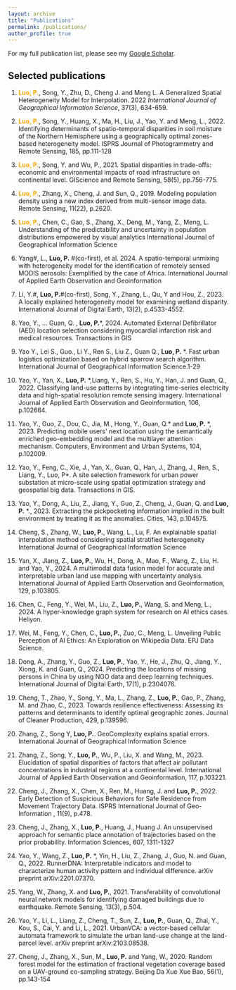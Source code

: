 ```yaml
---
layout: archive
title: "Publications"
permalink: /publications/
author_profile: true
---
```


For my full publication list, please see my [Google Scholar](https://scholar.google.com/citations?user=Okwd550AAAAJ&hl=en).

<!-- ## Human Mobility, Travel Behavior, Urban Analytics -->


## Selected publications

1. <span style="color:orange">**Luo, P.**</span>, Song, Y., Zhu, D., Cheng J. and Meng L. A Generalized Spatial Heterogeneity Model for Interpolation. 2022 *International Journal of Geographical Information Science*, 37(3), 634-659.

1. <span style="color:orange">**Luo, P.**</span>, Song, Y., Huang, X., Ma, H., Liu, J., Yao, Y. and Meng, L., 2022. Identifying determinants of spatio-temporal disparities in soil moisture of the Northern Hemisphere using a geographically optimal zones-based heterogeneity model. ISPRS Journal of Photogrammetry and Remote Sensing, 185, pp.111-128 

1.	<span style="color:orange">**Luo, P.**</span>, Song, Y. and Wu, P., 2021. Spatial disparities in trade-offs: economic and environmental impacts of road
infrastructure on continental level. GIScience and Remote Sensing, 58(5), pp.756-775. 

1. 	<span style="color:orange">**Luo, P.**</span>, Zhang, X., Cheng, J. and Sun, Q., 2019. Modeling population density using a new index derived from
multi-sensor image data. Remote Sensing, 11(22), p.2620.

1. 	<span style="color:orange">**Luo, P.**</span>, Chen, C., Gao, S., Zhang, X., Deng, M., Yang, Z., Meng, L. Understanding of the predictability and uncertainty in population distributions empowered by visual analytics International Journal of Geographical Information Science 

1. 	Yang#, L., **Luo, P.** #(co-first), et al. 2024. A spatio-temporal unmixing with heterogeneity model for the identification of remotely sensed MODIS aerosols: Exemplified by the case of Africa. International Journal of
Applied Earth Observation and Geoinformation 

1. 	Li, Y.#, **Luo, P.**#(co-first), Song, Y., Zhang, L., Qu, Y and Hou, Z., 2023. A locally explained heterogeneity model for examining wetland disparity. International Journal of Digital Earth, 13(2), p.4533-4552.

1. 	Yao, Y., … Guan, Q. , **Luo, P.***, 2024. Automated External Defibrillator (AED) location selection considering myocardial infarction risk and medical resources. Transactions in GIS

1. 	Yao Y., Lei S., Guo., Li Y., Ren S., Liu Z., Guan Q., **Luo, P.** *. Fast urban logistics optimization based on hybrid
sparrow search algorithm. International Journal of Geographical Information Science.1-29 

1. 	Yao, Y., Yan, X., **Luo, P.** *,Liang, Y., Ren, S., Hu, Y., Han, J. and Guan, Q., 2022. Classifying land-use patterns by integrating time-series electricity data and high-spatial resolution remote sensing imagery. International Journal of
Applied Earth Observation and Geoinformation, 106, p.102664.

1. 	Yao, Y., Guo, Z., Dou, C., Jia, M., Hong, Y., Guan, Q.* and **Luo, P.** *, 2023. Predicting mobile users' next location using the semantically enriched geo-embedding model and the multilayer attention mechanism. Computers, Environment and Urban Systems, 104, p.102009. 

1. 	Yao, Y., Feng, C., Xie, J., Yan, X., Guan, Q., Han, J., Zhang, J., Ren, S., Liang, Y., Luo, P*. A site selection framework for urban power substation at micro-scale using spatial optimization strategy and geospatial big data. Transactions in GIS. 

1. 	Yao, Y., Dong, A., Liu, Z., Jiang, Y., Guo, Z., Cheng, J., Guan, Q. and **Luo, P.** *., 2023. Extracting the pickpocketing information implied in the built environment by treating it as the anomalies. Cities, 143, p.104575. 

1. 	Cheng, S., Zhang, W., **Luo, P.**, Wang, L., Lu, F. An explainable spatial interpolation method considering spatial stratified heterogeneity International Journal of Geographical Information Science 

1. 	Yan, X., Jiang, Z., **Luo, P.**, Wu, H., Dong, A., Mao, F., Wang, Z., Liu, H. and Yao, Y., 2024. A multimodal data fusion model for accurate and interpretable urban land use mapping with uncertainty analysis. International Journal of Applied Earth Observation and Geoinformation, 129, p.103805.

1. 	Chen, C., Feng, Y., Wei, M., Liu, Z., **Luo, P.**, Wang, S. and Meng, L., 2024. A hyper-knowledge graph system for research on AI ethics cases. Heliyon.

1. 	Wei, M., Feng, Y., Chen, C., **Luo, P.**, Zuo, C., Meng, L. Unveiling Public Perception of AI Ethics: An Exploration on Wikipedia Data. EPJ Data Science. 

1. 	Dong, A., Zhang, Y., Guo, Z., **Luo, P.**, Yao, Y., He, J., Zhu, Q., Jiang, Y., Xiong, K. and Guan, Q., 2024. Predicting the locations of missing persons in China by using NGO data and deep learning techniques. International Journal of Digital Earth, 17(1), p.2304076. 

1. 	Cheng, T., Zhao, Y., Song, Y., Ma, L., Zhang, Z., **Luo, P.**, Gao, P., Zhang, M. and Zhao, C., 2023. Towards resilience effectiveness: Assessing its patterns and determinants to identify optimal geographic zones. Journal of Cleaner Production, 429, p.139596.

1. 	Zhang, Z., Song Y, **Luo, P.**. GeoComplexity explains spatial errors. International Journal of Geographical Information Science

1. 	Zhang, Z., Song, Y., **Luo, P.**, Wu, P., Liu, X. and Wang, M., 2023. Elucidation of spatial disparities of factors that affect air pollutant concentrations in industrial regions at a continental level. International Journal of Applied Earth Observation and Geoinformation, 117, p.103221.

1. 	Cheng, J., Zhang, X., Chen, X., Ren, M., Huang, J. and **Luo, P.**, 2022. Early Detection of Suspicious Behaviors for Safe Residence from Movement Trajectory Data. ISPRS International Journal of Geo-Information , 11(9), p.478.

1. 	Cheng, J., Zhang, X., **Luo, P.**, Huang, J., Huang J. An unsupervised approach for semantic place annotation of
trajectories based on the prior probability. Information Sciences, 607, 1311-1327

1. 	Yao, Y., Wang, Z., **Luo, P.** *, Yin, H., Liu, Z., Zhang, J., Guo, N. and Guan, Q., 2022. RunnerDNA: Interpretable indicators and model to characterize human activity pattern and individual difference. arXiv preprint arXiv:2201.07370.

1. 	Yang, W., Zhang, X. and **Luo, P.**, 2021. Transferability of convolutional neural network models for identifying damaged buildings due to earthquake. Remote Sensing, 13(3), p.504.

1. 	Yao, Y., Li, L., Liang, Z., Cheng, T., Sun, Z., **Luo, P.**, Guan, Q., Zhai, Y., Kou, S., Cai, Y. and Li, L., 2021. UrbanVCA: a vector-based cellular automata framework to simulate the urban land-use change at the land-parcel level. arXiv preprint arXiv:2103.08538.

1. 	Cheng, J., Zhang, X., Sun, M., **Luo, P.** and Yang, W., 2020. Random forest model for the estimation of fractional
vegetation coverage based on a UAV-ground co-sampling strategy. Beijing Da Xue Xue Bao, 56(1), pp.143-154
